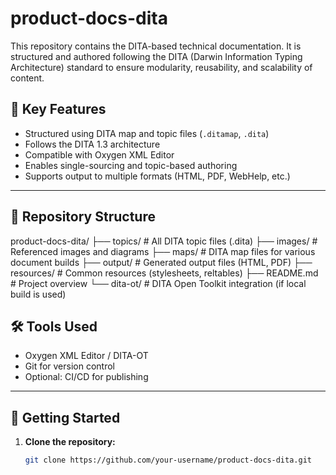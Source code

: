 # product-docs-dita
This repository contains the DITA-based technical documentation. It is structured and authored following the DITA (Darwin Information Typing Architecture) standard to ensure modularity, reusability, and scalability of content.

## 🔑 Key Features

- Structured using DITA map and topic files (`.ditamap`, `.dita`)
- Follows the DITA 1.3 architecture
- Compatible with Oxygen XML Editor
- Enables single-sourcing and topic-based authoring
- Supports output to multiple formats (HTML, PDF, WebHelp, etc.)
---

## 📁 Repository Structure
product-docs-dita/
├── topics/            # All DITA topic files (.dita)
├── images/            # Referenced images and diagrams
├── maps/              # DITA map files for various document builds
├── output/            # Generated output files (HTML, PDF)
├── resources/         # Common resources (stylesheets, reltables)
├── README.md          # Project overview
└── dita-ot/           # DITA Open Toolkit integration (if local build is used)


## 🛠️ Tools Used

- Oxygen XML Editor / DITA-OT  
- Git for version control  
- Optional: CI/CD for publishing
---

## 🚀 Getting Started

1. **Clone the repository:**
   ```bash
   git clone https://github.com/your-username/product-docs-dita.git
